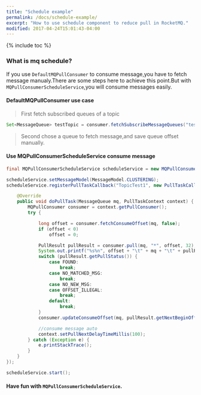 ```yaml
---
title: "Schedule example"
permalink: /docs/schedule-example/
excerpt: "How to use schedule component to reduce pull in RocketMQ."
modified: 2017-04-24T15:01:43-04:00
---
```




{% include toc %}


### What is mq schedule?
If you use `DefaultMQPullConsumer` to consume message,you have to fetch message manualy.There are some steps here to achieve this point.But with `MQPullConsumerScheduleService`,you will consume messages easily.

#### DefaultMQPullConsumer use case

> First fetch subscribed queues of a topic

```java
Set<MessageQueue> testTopic = consumer.fetchSubscribeMessageQueues("testTopic");
```

> Second chose a queue to fetch message,and save queue offset manually.

#### Use MQPullConsumerScheduleService consume message

```java
final MQPullConsumerScheduleService scheduleService = new MQPullConsumerScheduleService("GroupName1");

scheduleService.setMessageModel(MessageModel.CLUSTERING);
scheduleService.registerPullTaskCallback("TopicTest1", new PullTaskCallback() {

    @Override
    public void doPullTask(MessageQueue mq, PullTaskContext context) {
        MQPullConsumer consumer = context.getPullConsumer();
        try {

            long offset = consumer.fetchConsumeOffset(mq, false);
            if (offset < 0)
                offset = 0;

            PullResult pullResult = consumer.pull(mq, "*", offset, 32);
            System.out.printf("%s%n", offset + "\t" + mq + "\t" + pullResult);
            switch (pullResult.getPullStatus()) {
                case FOUND:
                    break;
                case NO_MATCHED_MSG:
                    break;
                case NO_NEW_MSG:
                case OFFSET_ILLEGAL:
                    break;
                default:
                    break;
            }
            consumer.updateConsumeOffset(mq, pullResult.getNextBeginOffset());

			//consume message auto
            context.setPullNextDelayTimeMillis(100);
        } catch (Exception e) {
            e.printStackTrace();
        }
    }
});

scheduleService.start();
```

#### Have fun with `MQPullConsumerScheduleService`.

